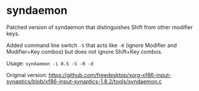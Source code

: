 # syndaemon
Patched version of syndaemon that distinguishes Shift from other modifier keys.

Added command line switch `-S` that acts like `-K` (ignore Modifier and Modifier+Key combos) but does not ignore Shift+Key combos.

Usage: `syndaemon -i 0.5 -S -R -d`

Original version: https://github.com/freedesktop/xorg-xf86-input-synaptics/blob/xf86-input-synaptics-1.8.2/tools/syndaemon.c
